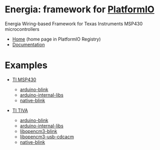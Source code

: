 
# Energia: framework for [PlatformIO](https://platformio.org)

Energia Wiring-based Framework for Texas Instruments MSP430 microcontrollers

* [Home](https://platformio.org/frameworks/energia) (home page in PlatformIO Registry)
* [Documentation](https://docs.platformio.org/page/frameworks/energia.html)

# Examples

- [TI MSP430](https://github.com/platformio/platform-timsp430)
  * [arduino-blink](https://github.com/platformio/platform-timsp430/tree/master/examples/arduino-blink)
  * [arduino-internal-libs](https://github.com/platformio/platform-timsp430/tree/master/examples/arduino-internal-libs)
  * [native-blink](https://github.com/platformio/platform-timsp430/tree/master/examples/native-blink)

- [TI TIVA](https://github.com/platformio/platform-titiva)
  * [arduino-blink](https://github.com/platformio/platform-titiva/tree/master/examples/arduino-blink)
  * [arduino-internal-libs](https://github.com/platformio/platform-titiva/tree/master/examples/arduino-internal-libs)
  * [libopencm3-blink](https://github.com/platformio/platform-titiva/tree/master/examples/libopencm3-blink)
  * [libopencm3-usb-cdcacm](https://github.com/platformio/platform-titiva/tree/master/examples/libopencm3-usb-cdcacm)
  * [native-blink](https://github.com/platformio/platform-titiva/tree/master/examples/native-blink)

